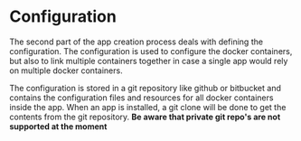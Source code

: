 # Configuration
The second part of the app creation process deals with defining the configuration. The configuration is used to configure the docker containers, but also to link multiple containers together in case a single app would rely on multiple docker containers.

The configuration is stored in a git repository like github or bitbucket and contains the configuration files and resources for all docker containers inside the app. When an app is installed, a git clone will be done to get the contents from the git repository. **Be aware that private git repo's are not supported at the moment**

